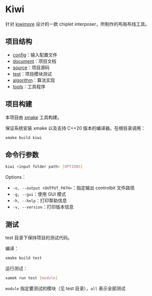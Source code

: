 # Kiwi

针对 [kiwimore](https://www.kiwimoore.com/) 设计的一款 chiplet interposer，所制作的布局布线工具。




## 项目结构

- [config](./config/)：输入配置文件
- [document](./document/)：项目文档
- [source](./source/)：项目源码
- [test](./test/)：项目模块测试
- [algorithm](./algorithm/)：算法实现
- [tools](./tools/)：工具程序




## 项目构建

本项目由 [xmake](https://github.com/xmake-io/xmake) 工具构建。

保证系统安装 xmake 以及支持 C++20 版本的编译器。在根目录调用：

````bash
xmake build kiwi
````



## 命令行参数

````bash
kiwi <input folder path> [OPTIONS]
````


Options：
- `-o, --output <OUTPUT_PATH>`：指定输出 controlbit 文件路径
- `-g, --gui`：使用 GUI 模式
- `-h, --help`：打印帮助信息
- `-v, --version`：打印版本信息




## 测试

test 目录下保持项目的测试代码。

编译：

````bash
xmake build test
````

运行测试：

````bash
xamek run test [module]
````

`module` 指定要测试的模块（见 test 目录），`all` 表示全部测试


